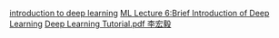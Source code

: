 

[introduction to deep learning](https://www.youtube.com/watch?v=0jCr2ioGNG0)
[ML Lecture 6:Brief Introduction of Deep Learning](https://www.youtube.com/watch?v=Dr-WRlEFefw)
[Deep Learning Tutorial.pdf 李宏毅](http://speech.ee.ntu.edu.tw/~tlkagk/slide/Deep%20Learning%20Tutorial%20Complete%20(v3))
